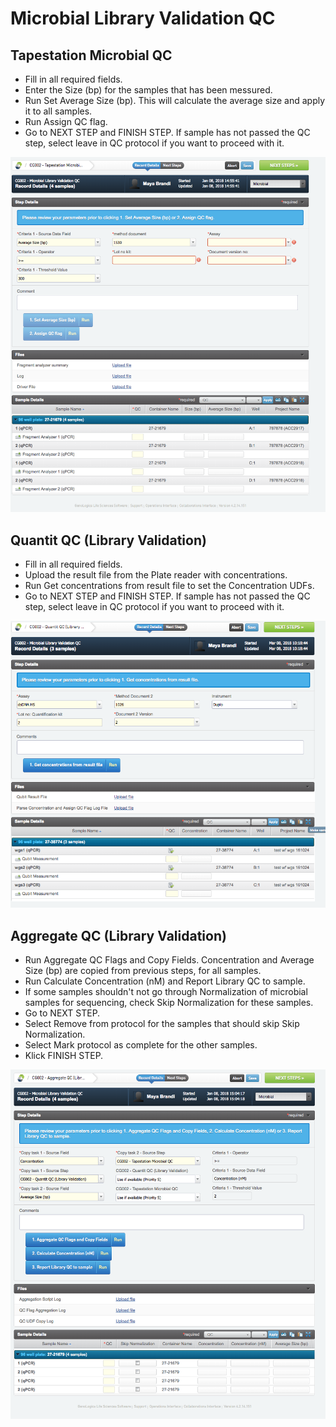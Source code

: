# Microbial Library Validation QC




## Tapestation Microbial QC  


* Fill in all required fields.
* Enter the Size (bp) for the samples that has been messured.
* Run Set Average Size (bp). This will calculate the average size and apply it to all samples.
* Run Assign QC flag. 
* Go to NEXT STEP and FINISH STEP. If sample has not passed the QC step, select leave in QC protocol if you want to proceed with it.



<p align="center"><img src="../img/Microbial_Library_Validation_QC/1.png"></p>







## Quantit QC (Library Validation)


* Fill in all required fields.
* Upload the result file from the Plate reader with concentrations.
* Run Get concentrations from result file to set the Concentration UDFs.
* Go to NEXT STEP and FINISH STEP. If sample has not passed the QC step, select leave in QC protocol if you want to proceed with it.

<p align="center"><img src="../img/Microbial_Library_Validation_QC/2.png"></p>



## Aggregate QC (Library Validation)


* Run Aggregate QC Flags and Copy Fields. Concentration and Average Size (bp) are copied from previous steps, for all samples. 
* Run Calculate Concentration (nM) and Report Library QC to sample.
* If some samples shouldn't not go through Normalization of microbial samples for sequencing, check Skip Normalization for these samples. 
* Go to NEXT STEP.
* Select Remove from protocol for the samples that should skip Skip Normalization.
* Select Mark protocol as complete for the other samples.
* Klick FINISH STEP.

<p align="center"><img src="../img/Microbial_Library_Validation_QC/3.png"></p>